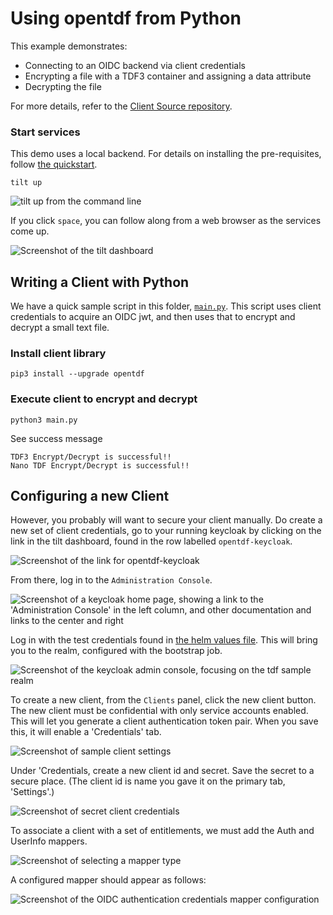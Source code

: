 # Using opentdf from Python

This example demonstrates:

 - Connecting to an OIDC backend via client credentials
 - Encrypting a file with a TDF3 container and assigning a data attribute
 - Decrypting the file

For more details, refer to the
[Client Source repository](https://github.com/opentdf/client).

### Start services

This demo uses a local backend. For details on installing the pre-requisites,
follow [the quickstart](../../quickstart/).

```shell
tilt up
```

![`tilt up` from the command line](static/iterm-tilt-up.png)

If you click `space`, you can follow along from a web browser as the services come up.

![Screenshot of the tilt dashboard](static/tilt-up-start.png)

## Writing a Client with Python

We have a quick sample script in this folder, [`main.py`](./main.py). This script uses client credentials to acquire an OIDC jwt, and then uses that to encrypt and decrypt a small text file.

### Install client library

```shell
pip3 install --upgrade opentdf
```

### Execute client to encrypt and decrypt

```shell
python3 main.py
```

See success message
```text
TDF3 Encrypt/Decrypt is successful!!
Nano TDF Encrypt/Decrypt is successful!!
```

## Configuring a new Client

However, you probably will want to secure your client manually. Do create a new set of client credentials, go to your running keycloak by clicking on the link in the tilt dashboard, found in the row labelled `opentdf-keycloak`.

![Screenshot of the link for opentdf-keycloak](static/tilt-up-start.png)

From there, log in to the `Administration Console`.

![Screenshot of a keycloak home page, showing a link to the 'Administration Console' in the left column, and other documentation and links to the center and right](static/keycloak-home.png)

Log in with the test credentials found in [the helm values file](../../quickstart/helm/opentdf/values.yaml#L13). This will bring you to the realm, configured with the bootstrap job.

![Screenshot of the keycloak admin console, focusing on the tdf sample realm](static/keycloak-admin.png)

To create a new client, from the `Clients` panel, click the new client button. The new client must be confidential with only service accounts enabled. This will let you generate a client authentication token pair. When you save this, it will enable a 'Credentials' tab.

![Screenshot of sample client settings](static/keycloak-sample-client-settings.png)

Under 'Credentials, create a new client id and secret. Save the secret to a secure place. (The client id is name you gave it on the primary tab, 'Settings'.)

![Screenshot of secret client credentials](static/keycloak-credentials.png)

To associate a client with a set of entitlements, we must add the Auth and UserInfo mappers. 

![Screenshot of selecting a mapper type](static/keycloak-select-mapper-type.png)

A configured mapper should appear as follows:

![Screenshot of the OIDC authentication credentials mapper configuration](static/keycloak-mapper-config-client.png)

